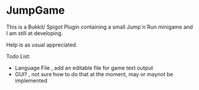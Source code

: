 JumpGame
=====
This is a Bukkit/ Spigot Plugin containing a small Jump´n´Run minigame and I am still at developing.

Help is as usual appreciated. 

Todo List:
 - Language File , add an editable file for game text output 
 - GUI? , not sure how to do that at the moment, may or maynot be implemented
